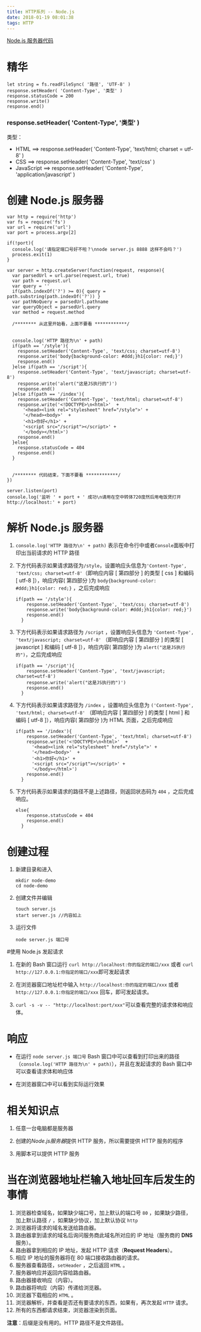 ```yaml
---
title: HTTP系列 -- Node.js
date: 2018-01-19 08:01:38
tags: HTTP
---
```

[Node.js 服务器代码](https://github.com/bowen-wu/Node.js-server-JSONP-AJAX/blob/master/server.js)
# 精华
```
let string = fs.readFileSync( '路径', 'UTF-8' )
response.setHeader( 'Content-Type', '类型' )
response.statusCode = 200
response.write()
response.end()
```
### response.setHeader( 'Content-Type', '类型' )
类型：
- HTML ==> response.setHeader( 'Content-Type', 'text/html; charset = utf-8' )
- CSS ==> response.setHeader( 'Content-Type', 'text/css' )
- JavaScript ==> response.setHeader( 'Content-Type', 'application/javascript' )

# 创建 Node.js 服务器
```
var http = require('http')
var fs = require('fs')
var url = require('url')
var port = process.argv[2]

if(!port){
  console.log('请指定端口号好不啦？\nnode server.js 8888 这样不会吗？')
  process.exit(1)
}

var server = http.createServer(function(request, response){
  var parsedUrl = url.parse(request.url, true)
  var path = request.url 
  var query = ''
  if(path.indexOf('?') >= 0){ query = path.substring(path.indexOf('?')) }
  var pathNoQuery = parsedUrl.pathname
  var queryObject = parsedUrl.query
  var method = request.method

  /******** 从这里开始看，上面不要看 ************/


  console.log('HTTP 路径为\n' + path)
  if(path == '/style'){
    response.setHeader('Content-Type', 'text/css; charset=utf-8')
    response.write('body{background-color: #ddd;}h1{color: red;}')
    response.end()
  }else if(path == '/script'){
    response.setHeader('Content-Type', 'text/javascript; charset=utf-8')
    response.write('alert("这是JS执行的")')
    response.end()
  }else if(path == '/index'){
    response.setHeader('Content-Type', 'text/html; charset=utf-8')
    response.write('<!DOCTYPE>\n<html>'  + 
      '<head><link rel="stylesheet" href="/style">' +
      '</head><body>'  +
      '<h1>你好</h1>' +
      '<script src="/script"></script>' +
      '</body></html>')
    response.end()
  }else{
    response.statusCode = 404
    response.end()
  }


  /******** 代码结束，下面不要看 ************/
})

server.listen(port)
console.log('监听 ' + port + ' 成功\n请用在空中转体720度然后用电饭煲打开 http://localhost:' + port)
```

# 解析 Node.js 服务器
1. ` console.log('HTTP 路径为\n' + path) ` 表示在命令行中或者`Console`面板中打印出当前请求的 HTTP 路径

2. 下方代码表示如果请求路径为` /style `，设置响应头信息为`'Content-Type', 'text/css; charset=utf-8'`（即响应内容 [ 第四部分 ] 的类型 [ css ] 和编码 [ utf-8 ]），响应内容( 第四部分 )为 ` body{background-color: #ddd;}h1{color: red;} ` ，之后完成响应
    ```
    if(path == '/style'){
        response.setHeader('Content-Type', 'text/css; charset=utf-8')
        response.write('body{background-color: #ddd;}h1{color: red;}')
        response.end()
      }
    ```

3. 下方代码表示如果请求路径为 ` /script ` ，设置响应头信息为 ` 'Content-Type', 'text/javascript; charset=utf-8' ` （即响应内容 [ 第四部分 ] 的类型 [ javascript ] 和编码 [ utf-8 ]），响应内容( 第四部分 )为 ` alert("这是JS执行的") `，之后完成响应
    ```
    if(path == '/script'){
        response.setHeader('Content-Type', 'text/javascript; charset=utf-8')
        response.write('alert("这是JS执行的")')
        response.end()
      }
    ```
4. 下方代码表示如果请求路径为 ` /index ` ，设置响应头信息为 ` ('Content-Type', 'text/html; charset=utf-8' ` （即响应内容 [ 第四部分 ] 的类型 [ html ] 和编码 [ utf-8 ]），响应内容( 第四部分 )为 HTML 页面，之后完成响应
    ```
    if(path == '/index'){
        response.setHeader('Content-Type', 'text/html; charset=utf-8')
        response.write('<!DOCTYPE>\n<html>'  + 
          '<head><link rel="stylesheet" href="/style">' +
          '</head><body>'  +
          '<h1>你好</h1>' +
          '<script src="/script"></script>' +
          '</body></html>')
        response.end()
      }
    ```

5. 下方代码表示如果请求的路径不是上述路径，则返回状态码为 `404` ，之后完成响应。
    ```
    else{
        response.statusCode = 404
        response.end()
      }
    ```

# 创建过程
1. 新建目录和进入
    ```
    mkdir node-demo
    cd node-demo
    ```

2. 创建文件并编辑
    ```
    touch server.js
    start server.js //内容如上
    ```

3. 运行文件
    ```
    node server.js 端口号
    ```

#使用 Node.js 发起请求
1. 在新的 Bash 窗口运行 `curl http://localhost:你的指定的端口/xxx` 或者 `curl http://127.0.0.1:你指定的端口/xxx`即可发起请求

2. 在浏览器窗口地址栏中输入 `http://localhost:你的指定的端口/xxx` 或者 `http://127.0.0.1:你指定的端口/xxx` 回车，即可发起请求。

3. `curl -s -v -- "http://localhost:port/xxx"`可以查看完整的请求体和响应体。

# 响应
- 在运行 `node server.js 端口号` Bash 窗口中可以查看到打印出来的路径（`console.log('HTTP 路径为\n' + path)`），并且在发起请求的 Bash 窗口中可以查看请求体和响应体

- 在浏览器窗口中可以看到实际运行效果

# 相关知识点
1. 任意一台电脑都是服务器

2. 创建的*Node.js服务器*提供 HTTP 服务，所以需要提供 HTTP 服务的程序

3. 用脚本可以提供 HTTP 服务


# 当在浏览器地址栏输入地址回车后发生的事情
1. 浏览器检查域名，如果缺少端口号，加上默认的端口号 `80` ，如果缺少路径，加上默认路径 `/` ，如果缺少协议，加上默认协议 `http` 
2. 浏览器将请求的域名发送给路由器。
3. 路由器拿到请求的域名后询问服务商此域名所对应的 IP 地址（服务商的 **DNS** 服务）。
4. 路由器拿到相应的 IP 地址，发起 HTTP 请求（**Request Headers**）。
5. 相应 IP 地址的服务器将在 80 端口接收路由器的请求。
6. 服务器查看路径，`setHeader` ，之后返回 `HTML` 。
7. 服务器响应并返回内容给路由器。
8. 路由器接收响应（内容）。
9. 路由器将响应（内容）传递给浏览器。
10. 浏览器下载相应的 `HTML` 。
11. 浏览器解析，并查看是否还有要请求的东西，如果有，再次发起 `HTTP` 请求。
12. 所有的东西都请求结束，浏览器渲染到页面。

**注意**：后缀是没有用的。HTTP 路径不是文件路径。


